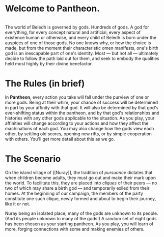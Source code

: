 # Welcome to Pantheon.

<table id="god_table"></table>

<div id="world_map"></div>

The world of Beledh is governed by gods. Hundreds of gods. A god for everything, for every concept natural and artificial, every aspect of existence human or otherwise, and every child of Beledh is born under the auspices of one of those gods. No one knows why, or how the choice is made, but from the moment their characteristic omen manifests, one's birth god is an inescapable part of one's identity. Most — but not all — ultimately decide to follow the path laid out for them, and seek to embody the qualities held most highly by their divine benefactor.

# The Rules (in brief)

In **Pantheon**, every action you take will fall under the purview of one or more gods. Being at their whim, your chance of success will be determined in part by your affinity with that god. It will also be determined by that god's ever-shifting status within the pantheon, and by that god's relationships and histories with any other gods applicable to the situation. As you play, your affinities will change according to your actions and how they affect the machinations of each god. You may also change how the gods view each other, by settling old scores, opening new rifts, or by simple cooperation with others. You'll get more detail about this as we go.

# The Scenario

On the island village of [[Nuray]], the tradition of *pursuance* dictates that when children become adults, they must go out and make their mark upon the world. To facilitate this, they are placed into *cliques* of their peers — no two of which may share a birth god — and temporarily exiled from their homes. At the beginning of our campaign, the members of the party constitute one such clique, newly formed and about to begin their journey, like it or not.

Nuray being an isolated place, many of the gods are unknown to its people. (And its people unknown to many of the gods!) A random set of eight gods has been chosen as your starting pantheon. As you play, you will learn of more, forging connections with some and making enemies of others.